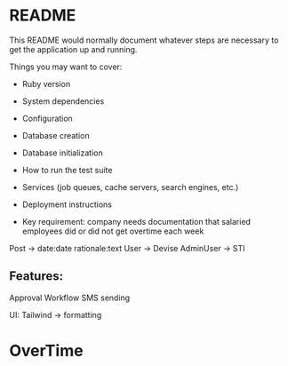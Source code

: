 # README

This README would normally document whatever steps are necessary to get the
application up and running.

Things you may want to cover:

* Ruby version

* System dependencies

* Configuration

* Database creation

* Database initialization

* How to run the test suite

* Services (job queues, cache servers, search engines, etc.)

* Deployment instructions

* Key requirement: company needs documentation that salaried employees did or did not get overtime each week 

Post -> date:date rationale:text 
User -> Devise 
AdminUser -> STI

## Features:
Approval Workflow
SMS sending 

UI:
Tailwind -> formatting
# OverTime
